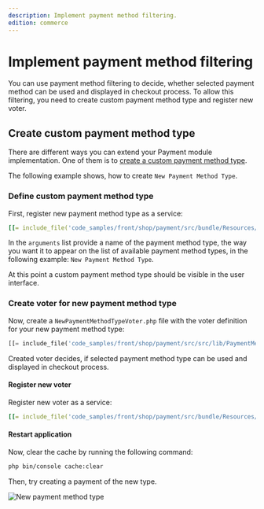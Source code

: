 ```yaml
---
description: Implement payment method filtering.
edition: commerce
---
```


# Implement payment method filtering

You can use payment method filtering to decide, whether selected payment method can be used and displayed in checkout process.
To allow this filtering, you need to create custom payment method type and register new voter.

## Create custom payment method type

There are different ways you can extend your Payment module implementation. 
One of them is to [create a custom payment method type](extend_payment.md). 

The following example shows, how to create `New Payment Method Type`.

### Define custom payment method type

First, register new payment method type as a service:

``` yaml
[[= include_file('code_samples/front/shop/payment/src/bundle/Resources/config/services/payment_method.yaml', 0, 10) =]]
```

In the `arguments` list provide a name of the payment method type, the way you want it to appear on the list of available payment method types, in the following example: `New Payment Method Type`.

At this point a custom payment method type should be visible in the user interface.

### Create voter for new payment method type

Now, create a `NewPaymentMethodTypeVoter.php` file with the voter definition for your new payment method type:

``` php
[[= include_file('code_samples/front/shop/payment/src/src/lib/PaymentMethod/Voter/NewPaymentMethodTypeVoter.php') =]]
```

Created voter decides, if selected payment method type can be used and displayed in checkout process.

#### Register new voter

Register new voter as a service:

``` yaml
[[= include_file('code_samples/front/shop/payment/src/bundle/Resources/config/services/payment_method.yaml', 11, 14) =]]
```

#### Restart application

Now, clear the cache by running the following command:

``` bash
php bin/console cache:clear
```

Then, try creating a payment of the new type.

![New payment method type](new_payment_method_type.png "New payment method type")